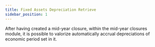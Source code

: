 ```yaml
---
title: Fixed Assets Depreciation Retrieve
sidebar_position: 1
---
```


After having created a mid-year closure, within the mid-year closures module, it is possible to valorize automatically accrual depreciations of economic period set in it.






